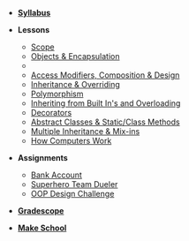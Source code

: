 *  **[Syllabus](README.md)**
*  **Lessons**
    * [Scope](Lessons/scope.md)
    * [Objects & Encapsulation](Lessons/objects_encapsulation.md)
    * [Attributes & Methods]: (Lessons/attributes_methods.md)
    * [Access Modifiers, Composition & Design](Lessons/access_modifiers_composition_design.md)
    * [Inheritance & Overriding](Lessons/inheritance_overriding.md)
    * [Polymorphism](Lessons/polymorphism.md)
    * [Inheriting from Built In's and Overloading](Lessons/inheriting_builtin_overloading.md)
    * [Decorators](Lessons/decorators.md)
    * [Abstract Classes & Static/Class Methods](Lessons/abstract_classes_static_methods.md)
    * [Multiple Inheritance & Mix-ins](Lessons/multi_inheritance_mixins.md)
    * [How Computers Work](Lessons/how_computers_work.md)

*  **Assignments**
    * [Bank Account](Lessons/bank_account.md)
    * [Superhero Team Dueler](https://www.gradescope.com/courses/196280/assignments/777380/submissions)
    * [OOP Design Challenge](Lessons/oop_design_challenge.md)
*  [**Gradescope**](https://www.gradescope.com/courses/196280)
* [**Make School**](https://www.makeschool.com)


